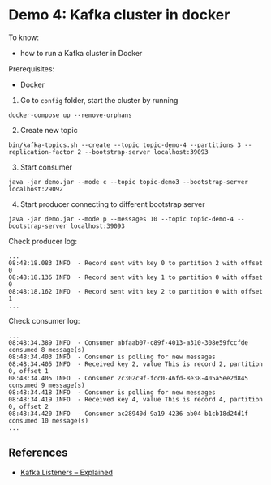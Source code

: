 # Demo 4: Kafka cluster in docker
To know:
- how to run a Kafka cluster in Docker

Prerequisites:
- Docker

1. Go to `config` folder, start the cluster by running
```shell
docker-compose up --remove-orphans
```

2. Create new topic
```shell
bin/kafka-topics.sh --create --topic topic-demo-4 --partitions 3 --replication-factor 2 --bootstrap-server localhost:39093
```

3. Start consumer
```shell
java -jar demo.jar --mode c --topic topic-demo3 --bootstrap-server localhost:29092
```

4. Start producer connecting to different bootstrap server
```shell
java -jar demo.jar --mode p --messages 10 --topic topic-demo-4 --bootstrap-server localhost:39093
```

Check producer log:
```
...
08:48:18.083 INFO  - Record sent with key 0 to partition 2 with offset 0
08:48:18.136 INFO  - Record sent with key 1 to partition 0 with offset 0
08:48:18.162 INFO  - Record sent with key 2 to partition 0 with offset 1
...
```

Check consumer log:
```
...
08:48:34.389 INFO  - Consumer abfaab07-c89f-4013-a310-308e59fccfde consumed 8 message(s)
08:48:34.403 INFO  - Consumer is polling for new messages
08:48:34.405 INFO  - Received key 2, value This is record 2, partition 0, offset 1
08:48:34.405 INFO  - Consumer 2c302c9f-fcc0-46fd-8e38-405a5ee2d845 consumed 9 message(s)
08:48:34.418 INFO  - Consumer is polling for new messages
08:48:34.419 INFO  - Received key 4, value This is record 4, partition 0, offset 2
08:48:34.420 INFO  - Consumer ac28940d-9a19-4236-ab04-b1cb18d24d1f consumed 10 message(s)
...
```

## References
- [Kafka Listeners – Explained](https://www.confluent.io/blog/kafka-listeners-explained/)